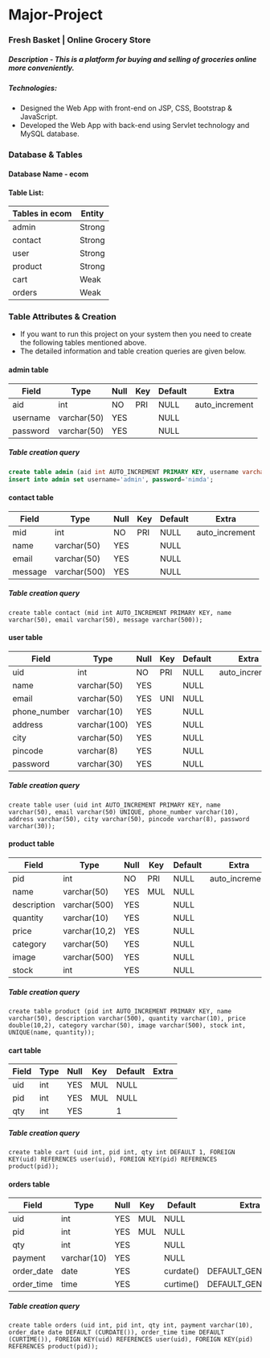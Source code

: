 # Major-Project

### Fresh Basket | Online Grocery Store
##### Description - This is a platform for buying and selling of groceries online more conveniently.
##### Technologies:
+ Designed the Web App with front-end on JSP, CSS, Bootstrap & JavaScript.
+ Developed the Web App with back-end using Servlet technology and MySQL database.

### Database & Tables
#### Database Name - ecom
#### Table List:
| Tables in ecom | Entity |
| -------------- | ------ |
| admin | Strong |
| contact | Strong |
| user | Strong |
| product | Strong |
| cart | Weak |
| orders | Weak |

### Table Attributes & Creation
+ If you want to run this project on your system then you need to create the following tables mentioned above.
+ The detailed information and table creation queries are given below.
#### admin table
| Field | Type | Null | Key | Default | Extra |
| ----- | ---- | ---- | --- | ------- | ----- |
| aid | int | NO | PRI | NULL | auto_increment |
| username | varchar(50) | YES | | NULL | |
| password | varchar(50) | YES | | NULL | |
##### Table creation query
``` sql
create table admin (aid int AUTO_INCREMENT PRIMARY KEY, username varchar(50), password varchar(50));
insert into admin set username='admin', password='nimda';
```

#### contact table
| Field | Type | Null | Key | Default | Extra |
| ----- | ---- | ---- | --- | ------- | ----- |
| mid | int | NO | PRI | NULL | auto_increment |
| name | varchar(50) | YES | | NULL | |
| email | varchar(50) | YES | | NULL | |
| message | varchar(500) | YES | | NULL | |
##### Table creation query
``` mysql
create table contact (mid int AUTO_INCREMENT PRIMARY KEY, name varchar(50), email varchar(50), message varchar(500));
```

#### user table
| Field | Type | Null | Key | Default | Extra |
| ----- | ---- | ---- | --- | ------- | ----- |
| uid | int | NO | PRI | NULL | auto_increment |
| name | varchar(50) | YES | | NULL | |
| email | varchar(50) | YES | UNI | NULL | |
| phone_number | varchar(10) | YES | | NULL | |
| address | varchar(100) | YES | | NULL | |
| city | varchar(50) | YES | | NULL | |
| pincode | varchar(8) | YES | | NULL | |
| password | varchar(30) | YES | | NULL | |
##### Table creation query
``` mysql
create table user (uid int AUTO_INCREMENT PRIMARY KEY, name varchar(50), email varchar(50) UNIQUE, phone_number varchar(10), address varchar(50), city varchar(50), pincode varchar(8), password varchar(30));
```

#### product table
| Field | Type | Null | Key | Default | Extra |
| ----- | ---- | ---- | --- | ------- | ----- |
| pid | int | NO | PRI | NULL | auto_increment |
| name | varchar(50) | YES | MUL | NULL | |
| description | varchar(500) | YES | | NULL | |
| quantity | varchar(10) | YES | | NULL | |
| price | varchar(10,2) | YES | | NULL | |
| category | varchar(50) | YES | | NULL | |
| image | varchar(500) | YES | | NULL | |
| stock | int | YES | | NULL | |
##### Table creation query
``` mysql
create table product (pid int AUTO_INCREMENT PRIMARY KEY, name varchar(50), description varchar(500), quantity varchar(10), price double(10,2), category varchar(50), image varchar(500), stock int, UNIQUE(name, quantity));
```

#### cart table
| Field | Type | Null | Key | Default | Extra |
| ----- | ---- | ---- | --- | ------- | ----- |
| uid | int | YES | MUL | NULL | |
| pid | int | YES | MUL | NULL | |
| qty | int | YES | | 1 | |
##### Table creation query
``` mysql
create table cart (uid int, pid int, qty int DEFAULT 1, FOREIGN KEY(uid) REFERENCES user(uid), FOREIGN KEY(pid) REFERENCES product(pid));
```

#### orders table
| Field | Type | Null | Key | Default | Extra |
| ----- | ---- | ---- | --- | ------- | ----- |
| uid | int | YES | MUL | NULL | |
| pid | int | YES | MUL | NULL | |
| qty | int | YES | | NULL | |
| payment | varchar(10) | YES | | NULL | |
| order_date | date | YES | | curdate() | DEFAULT_GENERATED |
| order_time | time | YES | | curtime() | DEFAULT_GENERATED |
##### Table creation query
``` mysql
create table orders (uid int, pid int, qty int, payment varchar(10), order_date date DEFAULT (CURDATE()), order_time time DEFAULT (CURTIME()), FOREIGN KEY(uid) REFERENCES user(uid), FOREIGN KEY(pid) REFERENCES product(pid));
```
